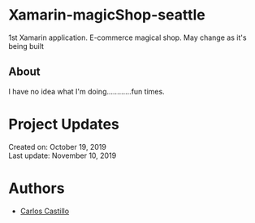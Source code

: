 # Xamarin-magicShop-seattle
1st  Xamarin application.  E-commerce magical shop.  May change as it's being built

## About
I have no idea what I'm doing............fun times.

# Project Updates
Created on: October 19, 2019<br>
Last update: November 10, 2019

# Authors
* [Carlos Castillo](https://github.com/castillocarlosr)
